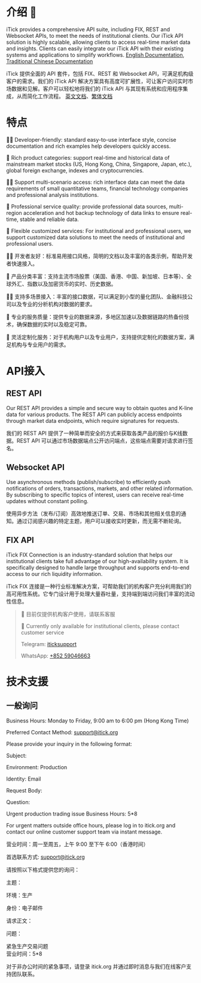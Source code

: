 # 介绍 👋

iTick provides a comprehensive API suite, including FIX, REST and Websocket APIs, to meet the needs of institutional clients. Our iTick API solution is highly scalable, allowing clients to access real-time market data and insights. Clients can easily integrate our iTick API with their existing systems and applications to simplify workflows. [English Documentation](https://itick.readme.io), [Traditional Chinese Documentation](https://itick-hk.readme.io)

iTick 提供全面的 API 套件，包括 FIX、REST 和 Websocket API，可满足机构级客户的需求。我们的 iTick API 解决方案具有高度可扩展性，可让客户访问实时市场数据和见解。客户可以轻松地将我们的 iTick API 与其现有系统和应用程序集成，从而简化工作流程。 [英文文档](https://itick.readme.io)、[繁体文档](https://itick-hk.readme.io)

# 特点

🙋‍♀️ Developer-friendly: standard easy-to-use interface style, concise documentation and rich examples help developers quickly access.

🌈 Rich product categories: support real-time and historical data of mainstream market stocks (US, Hong Kong, China, Singapore, Japan, etc.), global foreign exchange, indexes and cryptocurrencies.

👩‍💻 Support multi-scenario access: rich interface data can meet the data requirements of small quantitative teams, financial technology companies and professional analysis institutions.

🍿 Professional service quality: provide professional data sources, multi-region acceleration and hot backup technology of data links to ensure real-time, stable and reliable data.

🧙 Flexible customized services: For institutional and professional users, we support customized data solutions to meet the needs of institutional and professional users.


🙋‍♀️ 开发者友好：标准易用接口风格，简明的文档以及丰富的各类示例，帮助开发者快速接入。

🌈 产品分类丰富：支持主流市场股票（美国、香港、中国、新加坡、日本等）、全球外汇、指数以及加密货币的实时、历史数据。

👩‍💻 支持多场景接入：丰富的接口数据，可以满足到小型的量化团队、金融科技公司以及专业的分析机构对数据的要求。

🍿 专业的服务质量：提供专业的数据来源，多地区加速以及数据链路的热备份技术，确保数据的实时以及稳定可靠。

🧙 灵活定制化服务：对于机构用户以及专业用户，支持提供定制化的数据方案，满足机构与专业用户的需求。

# API接入



## REST API

Our REST API provides a simple and secure way to obtain quotes and K-line data for various products. The REST API can publicly access endpoints through market data endpoints, which require signatures for requests.

我们的 REST API 提供了一种简单而安全的方式来获取各类产品的报价与K线数据。REST API 可以通过市场数据端点公开访问端点，这些端点需要对请求进行签名。

## Websocket API

Use asynchronous methods (publish/subscribe) to efficiently push notifications of orders, transactions, markets, and other related information. By subscribing to specific topics of interest, users can receive real-time updates without constant polling.

使用异步方法（发布/订阅）高效地推送订单、交易、市场和其他相关信息的通知。通过订阅感兴趣的特定主题，用户可以接收实时更新，而无需不断轮询。

## FIX API

iTick FIX Connection is an industry-standard solution that helps our institutional clients take full advantage of our high-availability system. It is specifically designed to handle large throughput and supports end-to-end access to our rich liquidity information.

iTick FIX 连接是一种行业标准解决方案，可帮助我们的机构客户充分利用我们的高可用性系统。它专门设计用于处理大量吞吐量，支持端到端访问我们丰富的流动性信息。

> 📘 目前仅提供机构客户使用，请联系客服
>
> 📘 Currently only available for institutional clients, please contact customer service
>
> Telegram:  [iticksupport](https://t.me/iticksupport)
>
> WhatsApp: [+852 59046663](https://wa.me/85259046663)

# 技术支援

## 一般询问

Business Hours: Monday to Friday, 9:00 am to 6:00 pm (Hong Kong Time)

Preferred Contact Method: [support@itick.org](support@itick.org)

Please provide your inquiry in the following format:

Subject:

Environment: Production

Identity: Email

Request Body:

Question:

Urgent production trading issue
Business Hours: 5*8

For urgent matters outside office hours, please log in to itick.org and contact our online customer support team via instant message.

营业时间：周一至周五，上午 9:00 至下午 6:00（香港时间）

首选联系方式: [support@itick.org](support@itick.org)

请按照以下格式提供您的询问：

主题：

环境：生产

身份：电子邮件

请求正文：

问题：

紧急生产交易问题  
营业时间：5\*8

对于非办公时间的紧急事项，请登录 itick.org 并通过即时消息与我们在线客户支持团队联系。
